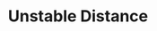 ---
title: "Unstable Distance"
description: "Unstable Distance(play distance and time)"
pubDate: "2024-02-01"
updateDate: "2024-02-01"
heroImage: "/assets/craft/lighting/11.png"
shader: 
    src: "/lighting/unstable_distance.frag"
---